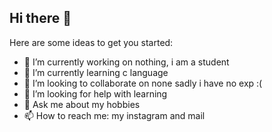 ## Hi there 👋


Here are some ideas to get you started:

- 🔭 I’m currently working on nothing, i am a student
- 🌱 I’m currently learning c language
- 👯 I’m looking to collaborate on none sadly i have no exp :(
- 🤔 I’m looking for help with learning
- 💬 Ask me about my hobbies
- 📫 How to reach me: my instagram and mail


